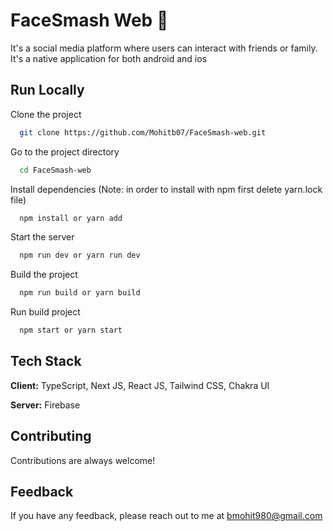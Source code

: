 # FaceSmash Web 🧋

It's a social media platform where users can interact with friends or family. It's a native application for both android and ios

## Run Locally

Clone the project

```bash
  git clone https://github.com/Mohitb07/FaceSmash-web.git
```

Go to the project directory

```bash
  cd FaceSmash-web
```

Install dependencies (Note: in order to install with npm first delete yarn.lock file)

```bash
  npm install or yarn add
```

Start the server

```bash
  npm run dev or yarn run dev
```
Build the project

```bash
  npm run build or yarn build
```
Run build project

```bash
  npm start or yarn start
```

## Tech Stack

**Client:** TypeScript, Next JS, React JS, Tailwind CSS, Chakra UI

**Server:** Firebase

## Contributing

Contributions are always welcome!

## Feedback

If you have any feedback, please reach out to me at bmohit980@gmail.com
